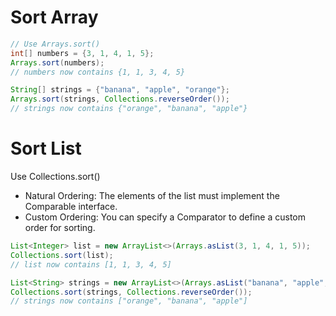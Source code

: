 # Sort Array
```java
// Use Arrays.sort()
int[] numbers = {3, 1, 4, 1, 5};
Arrays.sort(numbers);
// numbers now contains {1, 1, 3, 4, 5}

String[] strings = {"banana", "apple", "orange"};
Arrays.sort(strings, Collections.reverseOrder());
// strings now contains {"orange", "banana", "apple"}
```

# Sort List
Use Collections.sort()
- Natural Ordering: The elements of the list must implement the Comparable interface.
- Custom Ordering: You can specify a Comparator to define a custom order for sorting.
```java
List<Integer> list = new ArrayList<>(Arrays.asList(3, 1, 4, 1, 5));
Collections.sort(list);
// list now contains [1, 1, 3, 4, 5]
```
```java
List<String> strings = new ArrayList<>(Arrays.asList("banana", "apple", "orange"));
Collections.sort(strings, Collections.reverseOrder());
// strings now contains ["orange", "banana", "apple"]
```